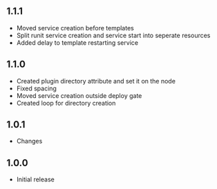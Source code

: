 ## 1.1.1
* Moved service creation before templates
* Split runit service creation and service start into seperate resources
* Added delay to template restarting service

## 1.1.0
* Created plugin directory attribute and set it on the node
* Fixed spacing
* Moved service creation outside deploy gate
* Created loop for directory creation

## 1.0.1
* Changes

## 1.0.0
* Initial release
